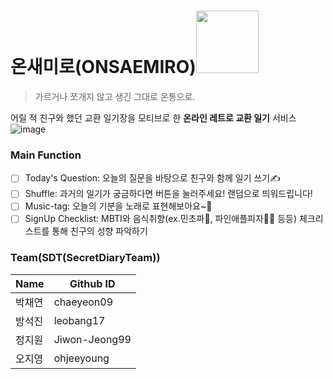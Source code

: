 # 온새미로(ONSAEMIRO)<img src="https://user-images.githubusercontent.com/62995632/118666996-943d8c00-b82e-11eb-983b-b60ff43a6872.png" width="100" height="100">


> 가르거나 쪼개지 않고 생긴 그대로 온통으로.

어릴 적 친구와 했던 교환 일기장을 모티브로 한 **온라인 레트로 교환 일기** 서비스
![image](https://user-images.githubusercontent.com/62995632/118666167-e92cd280-b82d-11eb-87b9-7b88bb4a0eaf.png)



### Main Function

  - [ ] Today's Question: 오늘의 질문을 바탕으로 친구와 함께 일기 쓰기✍️
  - [ ] Shuffle: 과거의 일기가 궁금하다면 버튼을 눌러주세요! 랜덤으로 띄워드립니다!
  - [ ] Music-tag: 오늘의 기분을 노래로 표현해보아요~🎵
  - [ ] SignUp Checklist: MBTI와 음식취향(ex.민초파🍵, 파인애플피자🍍🍕 등등) 체크리스트를 통해 친구의 성향 파악하기
  
### Team(SDT(SecretDiaryTeam))
|Name|Github ID|
|-----|---------|
|박채연|chaeyeon09|
|방석진|leobang17|
|정지원|Jiwon-Jeong99|
|오지영|ohjeeyoung|

